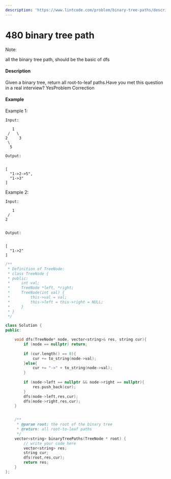 ```yaml
---
description: 'https://www.lintcode.com/problem/binary-tree-paths/description'
---
```


# 480 binary tree path

Note:

all the binary tree path, should be the basic of dfs

#### Description

Given a binary tree, return all root-to-leaf paths.Have you met this question in a real interview?  YesProblem Correction

#### Example

Example 1:

```text
Input:

   1
 /   \
2     3
 \
  5

Output:


[
  "1->2->5",
  "1->3"
]
```

Example 2:

```text
Input:

   1
 /   
2     
 

Output:


[
  "1->2"
]

```

```cpp
/**
 * Definition of TreeNode:
 * class TreeNode {
 * public:
 *     int val;
 *     TreeNode *left, *right;
 *     TreeNode(int val) {
 *         this->val = val;
 *         this->left = this->right = NULL;
 *     }
 * }
 */

class Solution {
public:

    void dfs(TreeNode* node, vector<string>& res, string cur){
        if (node == nullptr) return;
        
        if (cur.length() == 0){
            cur += to_string(node->val);
        }else{
            cur += "->" + to_string(node->val);
        }
        
        if (node->left == nullptr && node->right == nullptr){
            res.push_back(cur);
        }
        dfs(node->left,res,cur);
        dfs(node->right,res,cur);
    }


    /**
     * @param root: the root of the binary tree
     * @return: all root-to-leaf paths
     */
    vector<string> binaryTreePaths(TreeNode * root) {
        // write your code here
        vector<string> res;
        string cur;
        dfs(root,res,cur);
        return res;
    }
};
```

